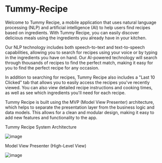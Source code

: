 # Tummy-Recipe
Welcome to Tummy Recipe, a mobile application that uses natural language processing (NLP) and artificial intelligence (AI) to help users find recipes based on ingredients. With Tummy Recipe, you can easily discover delicious meals using the ingredients you already have in your kitchen.

Our NLP technology includes both speech-to-text and text-to-speech capabilities, allowing you to search for recipes using your voice or by typing in the ingredients you have on hand. Our AI-powered technology will search through thousands of recipes to find the perfect match, making it easy for you to find the perfect recipe for any occasion.

In addition to searching for recipes, Tummy Recipe also includes a "Last 10 Clicked" tab that allows you to easily access the recipes you've recently viewed. You can also view detailed recipe instructions and cooking times, as well as see which ingredients you'll need for each recipe.

Tummy Recipe is built using the MVP (Model View Presenter) architecture, which helps to separate the presentation layer from the business logic and data models. This allows for a clean and modular design, making it easy to add new features and functionality to the app.

Tummy Recipe System Architecture



![image](https://user-images.githubusercontent.com/82388275/209277175-49c09a85-0447-489c-a8bb-3d9ddf5fd4a5.png)

Model View Presenter (High-Level View)



![image](https://user-images.githubusercontent.com/82388275/209277315-ede30b59-6386-4324-b929-095b8287184c.png)
